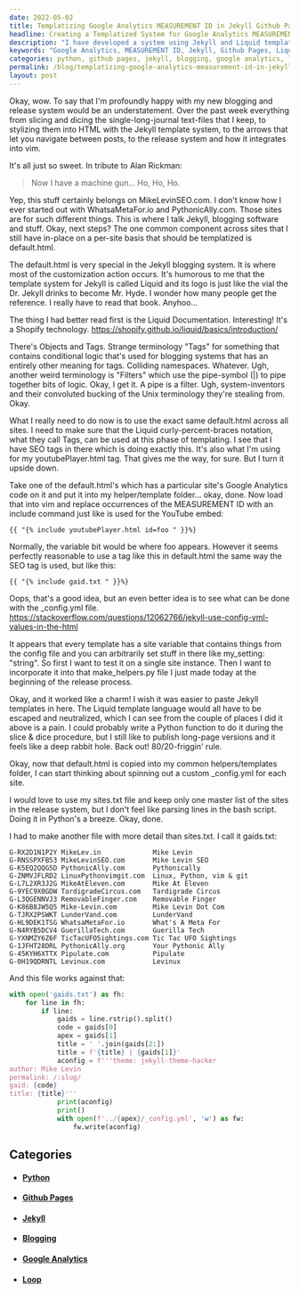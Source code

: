 ```yaml
---
date: 2022-05-02
title: Templatizing Google Analytics MEASUREMENT ID in Jekyll Github Pages
headline: Creating a Templatized System for Google Analytics MEASUREMENT ID in Jekyll Github Pages
description: "I have developed a system using Jekyll and Liquid template language to templatize the Google Analytics MEASUREMENT ID for my websites. To keep track of them, I wrote Python scripts to parse through the lines in sites.txt and create a `_config.yml` file for each website. With this system, I have a master list of my sites and a quick way to update the information."
keywords: "Google Analytics, MEASUREMENT ID, Jekyll, Github Pages, Liquid template language, Python, sites.txt, `_config.yml`, blogging, make_helpers.py, gaids.txt, loop, master list, update"
categories: python, github pages, jekyll, blogging, google analytics, loop
permalink: /blog/templatizing-google-analytics-measurement-id-in-jekyll-github-pages/
layout: post
---
```



Okay, wow. To say that I'm profoundly happy with my new blogging and release
system would be an understatement. Over the past week everything from slicing
and dicing the single-long-journal text-files that I keep, to stylizing them
into HTML with the Jekyll template system, to the arrows that let you navigate
between posts, to the release system and how it integrates into vim.

It's all just so sweet. In tribute to Alan Rickman:

> Now I have a machine gun... Ho, Ho, Ho.

Yep, this stuff certainly belongs on MikeLevinSEO.com. I don't know how I ever
started out with WhatsaMetaFor.io and PythonicAlly.com. Those sites are for
such different things. This is where I talk Jekyll, blogging software and
stuff. Okay, next steps? The one common component across sites that I still
have in-place on a per-site basis that should be templatized is default.html.

The default.html is very special in the Jekyll blogging system. It is where
most of the customization action occurs. It's humorous to me that the template
system for Jekyll is called Liquid and its logo is just like the vial the Dr.
Jekyll drinks to become Mr. Hyde. I wonder how many people get the reference. I
really have to read that book. Anyhoo...

The thing I had better read first is the Liquid Documentation. Interesting!
It's a Shopify technology. https://shopify.github.io/liquid/basics/introduction/

There's Objects and Tags. Strange terminology "Tags" for something that
contains conditional logic that's used for blogging systems that has an
entirely other meaning for tags. Colliding namespaces. Whatever. Ugh, another
weird terminology is "Filters" which use the pipe-symbol (|) to pipe together
bits of logic. Okay, I get it. A pipe is a filter. Ugh, system-inventors and
their convoluted bucking of the Unix terminology they're stealing from. Okay.

What I really need to do now is to use the exact same default.html across all
sites. I need to make sure that the Liquid curly-percent-braces notation, what
they call Tags, can be used at this phase of templating. I see that I have SEO
tags in there which is doing exactly this. It's also what I'm using for my
youtubePlayer.html tag. That gives me the way, for sure. But I turn it upside
down.

Take one of the default.html's which has a particular site's Google Analytics
code on it and put it into my helper/template folder... okay, done. Now load
that into vim and replace occurrences of the MEASUREMENT ID with an include
command just like is used for the YouTube embed:

    {{ "{% include youtubePlayer.html id=foo " }}%}

Normally, the variable bit would be where foo appears. However it seems
perfectly reasonable to use a tag like this in default.html the same way the
SEO tag is used, but like this:

    {{ "{% include gaid.txt " }}%}

Oops, that's a good idea, but an even better idea is to see what can be done
with the \_config.yml file. https://stackoverflow.com/questions/12062766/jekyll-use-config-yml-values-in-the-html

It appears that every template has a site variable that contains things from
the config file and you can arbitrarily set stuff in there like my_setting:
"string". So first I want to test it on a single site instance. Then I want to
incorporate it into that make_helpers.py file I just made today at the
beginning of the release process.

Okay, and it worked like a charm! I wish it was easier to paste Jekyll
templates in here. The Liquid template language would all have to be escaped
and neutralized, which I can see from the couple of places I did it above is a
pain. I could probably write a Python function to do it during the slice & dice
procedure, but I still like to publish long-page versions and it feels like a
deep rabbit hole. Back out! 80/20-friggin' rule.

Okay, now that default.html is copied into my common helpers/templates folder,
I can start thinking about spinning out a custom \_config.yml for each site.

I would love to use my sites.txt file and keep only one master list of the
sites in the release system, but I don't feel like parsing lines in the bash
script. Doing it in Python's a breeze. Okay, done.

I had to make another file with more detail than sites.txt. I call it
gaids.txt:

    G-RX2D1N1P2Y MikeLev.in             Mike Levin
    G-RNSSPXFB53 MikeLevinSEO.com       Mike Levin SEO
    G-K5EQ2QQG5D PythonicAlly.com       Pythonically
    G-ZNMVJFLRD2 LinuxPythonvimgit.com  Linux, Python, vim & git
    G-L7L2XR3J2G MikeAtEleven.com       Mike At Eleven
    G-9YEC9X0GDW TardigradeCircus.com   Tardigrade Circus
    G-L3QGENNVJ3 RemovableFinger.com    Removable Finger
    G-K86B8JW5Q5 Mike-Levin.com         Mike Levin Dot Com
    G-TJRX2PSWKT LunderVand.com         LunderVand
    G-HL9DEK1TSG WhatsaMetaFor.io       What's A Meta For
    G-N4RYB5DCV4 GuerillaTech.com       Guerilla Tech
    G-YXNMZY6Z6F TicTacUFOSightings.com Tic Tac UFO Sightings
    G-1JFHT28DRL PythonicAlly.org       Your Pythonic Ally
    G-45KYH6XTTX Pipulate.com           Pipulate
    G-0H19QDRNTL Levinux.com            Levinux

And this file works against that:

```python
with open('gaids.txt') as fh:
    for line in fh:
        if line:
            gaids = line.rstrip().split()
            code = gaids[0]
            apex = gaids[1]
            title = ' '.join(gaids[2:])
            title = f'{title} | {gaids[1]}'
            aconfig = f'''theme: jekyll-theme-hacker
author: Mike Levin
permalink: /:slug/
gaid: {code}
title: {title}'''
            print(aconfig)
            print()
            with open(f'../{apex}/_config.yml', 'w') as fw:
                fw.write(aconfig)
```



## Categories

<ul>
<li><h4><a href='/python/'>Python</a></h4></li>
<li><h4><a href='/github-pages/'>Github Pages</a></h4></li>
<li><h4><a href='/jekyll/'>Jekyll</a></h4></li>
<li><h4><a href='/blogging/'>Blogging</a></h4></li>
<li><h4><a href='/google-analytics/'>Google Analytics</a></h4></li>
<li><h4><a href='/loop/'>Loop</a></h4></li></ul>